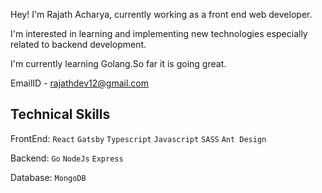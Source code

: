 Hey! I'm Rajath Acharya, currently working as a front end web developer.

I'm interested in learning and implementing new technologies especially related to backend development.

I'm currently learning Golang.So far it is going great.

EmailID - rajathdev12@gmail.com

Technical Skills
----

FrontEnd:  `React`  `Gatsby`  `Typescript`  `Javascript`  `SASS`  `Ant Design`

Backend:   `Go`  `NodeJs`  `Express`  

Database:  `MongoDB`


